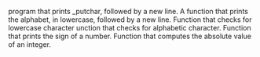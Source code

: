  program that prints _putchar, followed by a new line.
A function that prints the alphabet, in lowercase, followed by a new line.
Function that checks for lowercase character
unction that checks for alphabetic character.
Function that prints the sign of a number.
Function that computes the absolute value of an integer.
